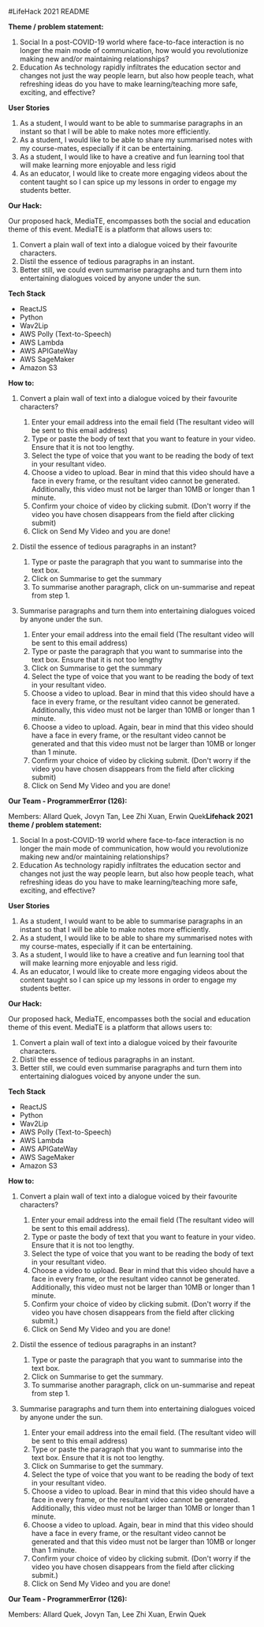 #LifeHack 2021 README

**Theme / problem statement:**

1. Social
In a post-COVID-19 world where face-to-face interaction is no longer the main mode of communication, how would you revolutionize making new and/or maintaining relationships?
2. Education
As technology rapidly infiltrates the education sector and changes not just the way people learn, but also how people teach, what refreshing ideas do you have to make learning/teaching more safe, exciting, and effective?

**User Stories**

1. As a student, I would want to be able to summarise paragraphs in an instant so that I will be able to make notes more efficiently.
2. As a student, I would like to be able to share my summarised notes with my course-mates, especially if it can be entertaining.
3. As a student, I would like to have a creative and fun learning tool that will make learning more enjoyable and less rigid
4. As an educator, I would like to create more engaging videos about the content taught so I can spice up my lessons in order to engage my students better. 

**Our Hack:**

Our proposed hack, MediaTE, encompasses both the social and education theme of this event. MediaTE is a platform that allows users to:

1. Convert a plain wall of text into a dialogue voiced by their favourite characters.
2. Distil the essence of tedious paragraphs in an instant.
3. Better still, we could even summarise paragraphs and turn them into entertaining dialogues voiced by anyone under the sun.

**Tech Stack**

- ReactJS
- Python
- Wav2Lip
- AWS Polly (Text-to-Speech)
- AWS Lambda
- AWS APIGateWay
- AWS SageMaker
- Amazon S3

**How to:**

1. Convert a plain wall of text into a dialogue voiced by their favourite characters?
    1. Enter your email address into the email field (The resultant video will be sent to this email address)
    2. Type or paste the body of text that you want to feature in your video. Ensure that it is not too lengthy.
    3. Select the type of voice that you want to be reading the body of text in your resultant video.
    4. Choose a video to upload. Bear in mind that this video should have a face in every frame, or the resultant video cannot be generated. Additionally, this video must not be larger than 10MB or longer than 1 minute. 
    5. Confirm your choice of video by clicking submit. (Don't worry if the video you have chosen disappears from the field after clicking submit)
    6. Click on Send My Video and you are done!

2. Distil the essence of tedious paragraphs in an instant?
    1. Type or paste the paragraph that you want to summarise into the text box.
    2. Click on Summarise to get the summary
    3. To summarise another paragraph, click on un-summarise and repeat from step 1.

3. Summarise paragraphs and turn them into entertaining dialogues voiced by anyone under the sun.
    1. Enter your email address into the email field (The resultant video will be sent to this email address)
    2. Type or paste the paragraph that you want to summarise into the text box. Ensure that it is not too lengthy
    3. Click on Summarise to get the summary
    4. Select the type of voice that you want to be reading the body of text in your resultant video.
    5. Choose a video to upload. Bear in mind that this video should have a face in every frame, or the resultant video cannot be generated. Additionally, this video must not be larger than 10MB or longer than 1 minute.
    6. Choose a video to upload. Again, bear in mind that this video should have a face in every frame, or the resultant video cannot be generated and that this video must not be larger than 10MB or longer than 1 minute. 
    7. Confirm your choice of video by clicking submit. (Don't worry if the video you have chosen disappears from the field after clicking submit)
    8. Click on Send My Video and you are done!

**Our Team - ProgrammerError (126):** 

 Members: Allard Quek, Jovyn Tan, Lee Zhi Xuan, Erwin Quek**Lifehack 2021 theme / problem statement:**

1. Social
In a post-COVID-19 world where face-to-face interaction is no longer the main mode of communication, how would you revolutionize making new and/or maintaining relationships?
2. Education
As technology rapidly infiltrates the education sector and changes not just the way people learn, but also how people teach, what refreshing ideas do you have to make learning/teaching more safe, exciting, and effective?

**User Stories**

1. As a student, I would want to be able to summarise paragraphs in an instant so that I will be able to make notes more efficiently.
2. As a student, I would like to be able to share my summarised notes with my course-mates, especially if it can be entertaining.
3. As a student, I would like to have a creative and fun learning tool that will make learning more enjoyable and less rigid.
4. As an educator, I would like to create more engaging videos about the content taught so I can spice up my lessons in order to engage my students better. 

**Our Hack:**

Our proposed hack, MediaTE, encompasses both the social and education theme of this event. MediaTE is a platform that allows users to:

1. Convert a plain wall of text into a dialogue voiced by their favourite characters.
2. Distil the essence of tedious paragraphs in an instant.
3. Better still, we could even summarise paragraphs and turn them into entertaining dialogues voiced by anyone under the sun.

**Tech Stack**

- ReactJS
- Python
- Wav2Lip
- AWS Polly (Text-to-Speech)
- AWS Lambda
- AWS APIGateWay
- AWS SageMaker
- Amazon S3

**How to:**

1. Convert a plain wall of text into a dialogue voiced by their favourite characters?
    1. Enter your email address into the email field (The resultant video will be sent to this email address).
    2. Type or paste the body of text that you want to feature in your video. Ensure that it is not too lengthy.
    3. Select the type of voice that you want to be reading the body of text in your resultant video.
    4. Choose a video to upload. Bear in mind that this video should have a face in every frame, or the resultant video cannot be generated. Additionally, this video must not be larger than 10MB or longer than 1 minute. 
    5. Confirm your choice of video by clicking submit. (Don't worry if the video you have chosen disappears from the field after clicking submit.)
    6. Click on Send My Video and you are done!

2. Distil the essence of tedious paragraphs in an instant?
    1. Type or paste the paragraph that you want to summarise into the text box.
    2. Click on Summarise to get the summary.
    3. To summarise another paragraph, click on un-summarise and repeat from step 1.

3. Summarise paragraphs and turn them into entertaining dialogues voiced by anyone under the sun.
    1. Enter your email address into the email field. (The resultant video will be sent to this email address)
    2. Type or paste the paragraph that you want to summarise into the text box. Ensure that it is not too lengthy.
    3. Click on Summarise to get the summary.
    4. Select the type of voice that you want to be reading the body of text in your resultant video.
    5. Choose a video to upload. Bear in mind that this video should have a face in every frame, or the resultant video cannot be generated. Additionally, this video must not be larger than 10MB or longer than 1 minute.
    6. Choose a video to upload. Again, bear in mind that this video should have a face in every frame, or the resultant video cannot be generated and that this video must not be larger than 10MB or longer than 1 minute. 
    7. Confirm your choice of video by clicking submit. (Don't worry if the video you have chosen disappears from the field after clicking submit.)
    8. Click on Send My Video and you are done!

**Our Team - ProgrammerError (126):** 

 Members: Allard Quek, Jovyn Tan, Lee Zhi Xuan, Erwin Quek
